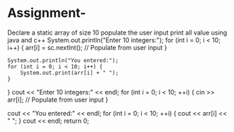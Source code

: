 # Assignment-
Declare a static array of size 10 populate the user input print all value using java and c++
System.out.println("Enter 10 integers:");
    for (int i = 0; i < 10; i++) {
        arr[i] = sc.nextInt(); // Populate from user input
    }

    System.out.println("You entered:");
    for (int i = 0; i < 10; i++) {
        System.out.print(arr[i] + " ");
    }
}
cout << "Enter 10 integers:" << endl;
for (int i = 0; i < 10; ++i) {
    cin >> arr[i]; // Populate from user input
}

cout << "You entered:" << endl;
for (int i = 0; i < 10; ++i) {
    cout << arr[i] << " ";
}
cout << endl;
return 0;
